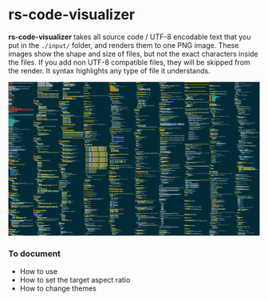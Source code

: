 # rs-code-visualizer

**rs-code-visualizer** takes all source code / UTF-8 encodable text that you put in the ``./input/`` folder, and renders them to one PNG image. These images show the shape and size of files, but not the exact characters inside the files. If you add non UTF-8 compatible files, they will be skipped from the render. It syntax highlights any type of file it understands.
 
![](./assets/code.png)




### To document

- How to use
- How to set the target aspect ratio
- How to change themes
